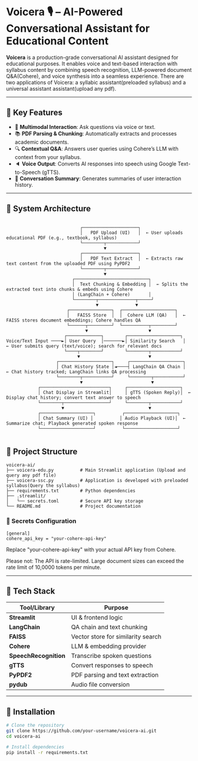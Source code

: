 # Voicera 🎙️ – AI-Powered Conversational Assistant for Educational Content

**Voicera** is a production-grade conversational AI assistant designed for educational purposes. It enables voice and text-based interaction with syllabus content by combining speech recognition, LLM-powered document Q&A(Cohere), and voice synthesis into a seamless experience. There are two applications of Voicera: a syllabic assistant(preloaded syllabus) and a universal assistant assistant(upload any pdf).

---

## 🧠 Key Features

- 🎤 **Multimodal Interaction**: Ask questions via voice or text.
- 📚 **PDF Parsing & Chunking**: Automatically extracts and processes academic documents.
- 🔍 **Contextual Q&A**: Answers user queries using Cohere’s LLM with context from your syllabus.
- 🔈 **Voice Output**: Converts AI responses into speech using Google Text-to-Speech (gTTS).
- 📄 **Conversation Summary**: Generates summaries of user interaction history.

---

## 🧩 System Architecture

```text

                            ┌─────────────────────┐
                            │   PDF Upload (UI)   │  ← User uploads educational PDF (e.g., textbook, syllabus)
                            └────────┬────────────┘
                                     ▼
                            ┌─────────────────────┐
                            │   PDF Text Extract  │  ← Extracts raw text content from the uploaded PDF using PyPDF2
                            └────────┬────────────┘
                                     ▼
                         ┌────────────────────────────┐
                         │  Text Chunking & Embedding │  ← Splits the extracted text into chunks & embeds using Cohere
                         │ (LangChain + Cohere)       │
                         └────────┬──────────────┬─────┘
                                  ▼              ▼
                       ┌────────────────┐  ┌────────────────────┐
                       │   FAISS Store  │  │  Cohere LLM (QA)   │  ← FAISS stores document embeddings; Cohere handles QA
                       └──────┬─────────┘  └──────────┬─────────┘
                              ▼                       ▼
                      ┌─────────────┐        ┌────────────────────┐
Voice/Text Input ────►│ User Query  │───────►│ Similarity Search   │  ← User submits query (text/voice); search for relevant docs
                      └────┬────────┘        └────────┬───────────┘
                           ▼                          ▼
                   ┌────────────────────┐     ┌────────────────────┐
                   │ Chat History State │◄────┤ LangChain QA Chain │  ← Chat history tracked; LangChain links QA processing
                   └────────┬───────────┘     └────────┬───────────┘
                            ▼                          ▼
            ┌──────────────────────────┐     ┌────────────────────┐
            │ Chat Display in Streamlit│     │ gTTS (Spoken Reply)│  ← Display chat history; convert text answer to speech
            └────────┬─────────────────┘     └────────┬───────────┘
                     ▼                                ▼
            ┌────────────────────┐          ┌────────────────────┐
            │ Chat Summary (UI) │          │ Audio Playback (UI)│  ← Summarize chat; Playback generated spoken response
            └────────────────────┘          └────────────────────┘


```

## 📁 Project Structure
```
voicera-ai/
├── voicera-edu.py          # Main Streamlit application (Upload and query any pdf file)
├── voicera-ssc.py          # Application is developed with preloaded syllabus(Query the syllabus) 
├── requirements.txt        # Python dependencies
├── .streamlit/
│   └── secrets.toml        # Secure API key storage
└── README.md               # Project documentation
```
### 🔐 Secrets Configuration
```
[general]
cohere_api_key = "your-cohere-api-key"
```
Replace "your-cohere-api-key" with your actual API key from Cohere.

Please not: The API is rate-limited. Large document sizes can exceed the rate limit of 10,0000 tokens per minute.

---

## 🧰 Tech Stack

| Tool/Library            | Purpose                                      |
|-------------------------|----------------------------------------------|
| **Streamlit**           | UI & frontend logic                          |
| **LangChain**           | QA chain and text chunking                   |
| **FAISS**               | Vector store for similarity search           |
| **Cohere**              | LLM & embedding provider                     |
| **SpeechRecognition**   | Transcribe spoken questions                  |
| **gTTS**                | Convert responses to speech                  |
| **PyPDF2**              | PDF parsing and text extraction              |
| **pydub**               | Audio file conversion                        |

---

## 📝 Installation

```bash
# Clone the repository
git clone https://github.com/your-username/voicera-ai.git
cd voicera-ai

# Install dependencies
pip install -r requirements.txt
